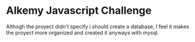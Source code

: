 # Alkemy Javascript Challenge

Althogh the proyect didn't specify i should create a database, I feel it makes the proyect more organized and created it anyways with mysql.
